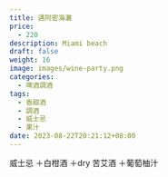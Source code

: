 ```yaml
---
title: 邁阿密海灘
price:
  - 220
description: Miami beach
draft: false
weight: 16
image: images/wine-party.png
categories:
  - 啤酒調酒
tags:
  - 香甜酒
  - 調酒
  - 威士忌
  - 果汁
date: 2023-08-22T20:21:12+08:00
---
```

 威士忌 ＋白柑酒 ＋dry 苦艾酒 ＋葡萄柚汁